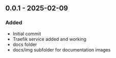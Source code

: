 ## 0.0.1 - 2025-02-09
### Added
* Initial commit
* Traefik service added and working
* docs folder
* docs/img subfolder for documentation images
